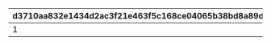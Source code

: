 |d3710aa832e1434d2ac3f21e463f5c168ce04065b38bd8a89d9e2ae684a881b2|e251153dc7d6bbd4b66a728851953d168a26b56ebc28b7a436444e33c5fd3a31|16281553f39dd8ab9907c09a29a959f9b5016c644ae60a699a61d030bdea1d29|dbebdbca45df8ee935523bfc72280ff3141a7fce5dedb6497421a5368710a497|
| --- | --- | --- | --- |
|1|7|10003|2|